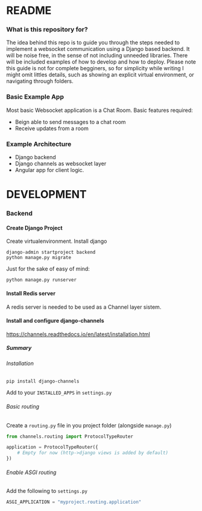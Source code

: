 # README #

### What is this repository for? ###
The idea behind this repo is to guide you through the steps needed to implement a websocket communication using a Django based backend. It will be noise free, in the sense of not including unneeded libraries.  There will be included examples of how to develop and how to deploy. Please note this guide is not for complete begginers, so for simplicity while writing I might omit littles details, such as showing an explicit virtual environment, or navigating through folders. 

### Basic Example App ###
Most basic Websocket application is a Chat Room. 
Basic features required:

+ Beign able to send messages to a chat room
+ Receive updates from a room

### Example Architecture
+ Django backend 
+ Django channels as websocket layer
+ Angular app for client logic. 

# DEVELOPMENT 

### Backend
#### Create Django Project

Create virtualenvironment. 
Install django
```
django-admin startproject backend
python manage.py migrate
```
Just for the sake of easy of mind:
```
python manage.py runserver
```

#### Install Redis server
A redis server is needed to be used as a Channel layer sistem. 

#### Install and configure django-channels ####

https://channels.readthedocs.io/en/latest/installation.html

##### Summary #####

###### Installation ######
```
pip install django-channels
```
Add to your ```INSTALLED_APPS``` in ```settings.py```

###### Basic routing
Create a ```routing.py``` file in you project folder (alongside ```manage.py```)
```python
from channels.routing import ProtocolTypeRouter

application = ProtocolTypeRouter({
    # Empty for now (http->django views is added by default)
})
```
###### Enable ASGI routing
Add the following to ```settings.py```
```python
ASGI_APPLICATION = "myproject.routing.application"
```


